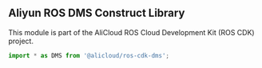 ## Aliyun ROS DMS Construct Library

This module is part of the AliCloud ROS Cloud Development Kit (ROS CDK) project.

```ts
import * as DMS from '@alicloud/ros-cdk-dms';
```